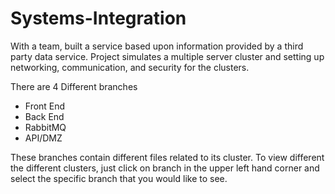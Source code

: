 # Systems-Integration

With a team, built a service based upon information provided by a third party data service. Project 
simulates a multiple server cluster and setting up networking, communication, and security for the clusters.

There are 4 Different branches
  - Front End
  - Back End
  - RabbitMQ
  - API/DMZ
  
  These branches contain different files related to its cluster. To view different the different clusters, just click on branch in the upper left hand corner and select the specific branch that you would like to see.
